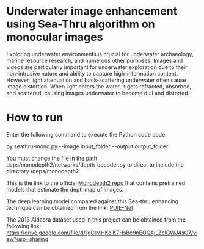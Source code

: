 # Underwater image enhancement using Sea-Thru algorithm on monocular images

Exploring underwater environments is crucial for underwater archaeology, marine resource research, and numerous other purposes. Images and videos are particularly important for underwater exploration due to their non-intrusive nature and ability to capture high-information content. However, light attenuation and back-scattering underwater often cause image distortion. When light enters the water, it gets refracted, absorbed, and scattered, causing images underwater to become dull and distorted. 

# How to run 

Enter the following command to execute the Python code code:

py seathru-mono.py --image input_folder --output output_folder

You must change the file in the path deps/monodepth2/networks/depth_decoder.py to direct to include the directory /deps/monodepth2

This is the link to the official <a href='https://github.com/nianticlabs/monodepth2/tree/d1c5f03c38305cae4e68917e472d2f9d4eda0b98'>
Monodepth2 repo
</a> that contains pretrained models that estimate the depthmap of images. 

The deep learning model compared against this Sea-thru enhancing technique can be obtained from the link: <a href='https://github.com/zhenqifu/PUIE-Net'>PUIE-Net</a>

The 2013 Aldabra dataset used in this project can be obtained from the following link: 
https://drive.google.com/file/d/1gClMHKolK7HsBc9nEOQAjLZclGWJ4sC7/view?usp=sharing
